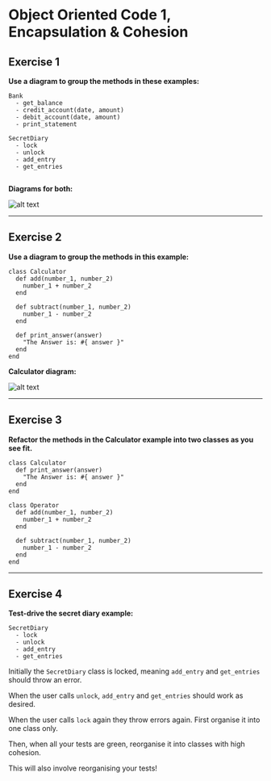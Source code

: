 # Object Oriented Code 1, Encapsulation & Cohesion

## Exercise 1

**Use a diagram to group the methods in these examples:**

```
Bank
  - get_balance
  - credit_account(date, amount)
  - debit_account(date, amount)
  - print_statement

```

```
SecretDiary
  - lock
  - unlock
  - add_entry
  - get_entries
  
```

**Diagrams for both:**

![alt text](http://res.cloudinary.com/dani-devs-and-designs/image/upload/v1531911853/OOC__Encapsulation_Cohesion_ap91lo.jpg)

----------------------

## Exercise 2

**Use a diagram to group the methods in this example:**


```
class Calculator
  def add(number_1, number_2)
    number_1 + number_2
  end

  def subtract(number_1, number_2)
    number_1 - number_2
  end

  def print_answer(answer)
    "The Answer is: #{ answer }"
  end
end
```

**Calculator diagram:**

![alt text](http://res.cloudinary.com/dani-devs-and-designs/image/upload/v1531909441/Calculator_Diagram_z4etth.jpg)

------------------------

## Exercise 3

**Refactor the methods in the Calculator example into two classes as you see fit.**

```
class Calculator
  def print_answer(answer)
    "The Answer is: #{ answer }"
  end
end

class Operator
  def add(number_1, number_2)
    number_1 + number_2
  end

  def subtract(number_1, number_2)
    number_1 - number_2
  end
end
```

---------------------------

## Exercise 4

**Test-drive the secret diary example:**

```
SecretDiary
  - lock
  - unlock
  - add_entry
  - get_entries
  ```

Initially the `SecretDiary` class is locked, meaning `add_entry` and `get_entries` should throw an error.

When the user calls `unlock`, `add_entry` and `get_entries` should work as desired.

When the user calls `lock` again they throw errors again.
First organise it into one class only.

Then, when all your tests are green, reorganise it into classes with high cohesion.

This will also involve reorganising your tests!
